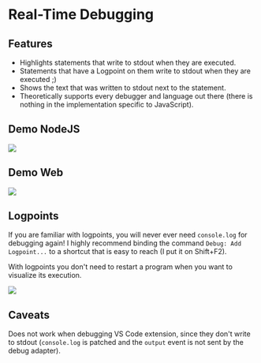 # Real-Time Debugging

## Features

-   Highlights statements that write to stdout when they are executed.
-   Statements that have a Logpoint on them write to stdout when they are executed ;)
-   Shows the text that was written to stdout next to the statement.
-   Theoretically supports every debugger and language out there (there is nothing in the implementation specific to JavaScript).

## Demo NodeJS

![](./docs/demo-nodejs.gif)

## Demo Web

![](./docs/demo-web.gif)

## Logpoints

If you are familiar with logpoints, you will never ever need `console.log` for debugging again!
I highly recommend binding the command `Debug: Add Logpoint...` to a shortcut that is easy to reach (I put it on Shift+F2).

With logpoints you don't need to restart a program when you want to visualize its execution.

![](./docs/logpoints.gif)

## Caveats

Does not work when debugging VS Code extension, since they don't write to stdout (`console.log` is patched and the `output` event is not sent by the debug adapter).
